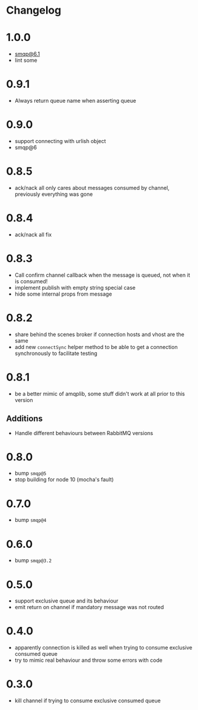 Changelog
=========

# 1.0.0

- smqp@6.1
- lint some

# 0.9.1

- Always return queue name when asserting queue

# 0.9.0

- support connecting with urlish object
- smqp@6

# 0.8.5

- ack/nack all only cares about messages consumed by channel, previously everything was gone

# 0.8.4

- ack/nack all fix

# 0.8.3

- Call confirm channel callback when the message is queued, not when it is consumed!
- implement publish with empty string special case
- hide some internal props from message

# 0.8.2

- share behind the scenes broker if connection hosts and vhost are the same
- add new `connectSync` helper method to be able to get a connection synchronously to facilitate testing

# 0.8.1

- be a better mimic of amqplib, some stuff didn't work at all prior to this version

## Additions

- Handle different behaviours between RabbitMQ versions

# 0.8.0

- bump `smqp@5`
- stop building for node 10 (mocha's fault)

# 0.7.0

- bump `smqp@4`

# 0.6.0

- bump `smqp@3.2`

# 0.5.0

- support exclusive queue and its behaviour
- emit return on channel if mandatory message was not routed

# 0.4.0

- apparently connection is killed as well when trying to consume exclusive consumed queue
- try to mimic real behaviour and throw some errors with code

# 0.3.0

- kill channel if trying to consume exclusive consumed queue
